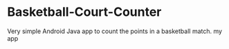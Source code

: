 # Basketball-Court-Counter
Very simple Android Java app to count the points in a basketball match.
my app
